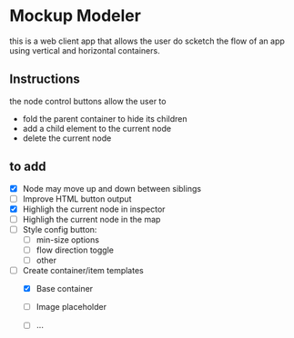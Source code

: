 # Mockup Modeler

this is a web client app that allows the user do scketch the flow of an app using vertical and horizontal containers.

## Instructions

the node control buttons allow the user to 

- fold the parent container to hide its children
- add a child element to the current node
- delete the current node

## to add

- [X] Node may move up and down between siblings
- [ ] Improve HTML button output 
- [X] Highligh the current node in inspector
- [ ] Highligh the current node in the map
- [ ] Style config button:
	- [ ] min-size options
	- [ ] flow direction toggle
	- [ ] other
- [ ] Create container/item templates
	- [X] Base container
	- [ ] Image placeholder
	- [ ] ...

